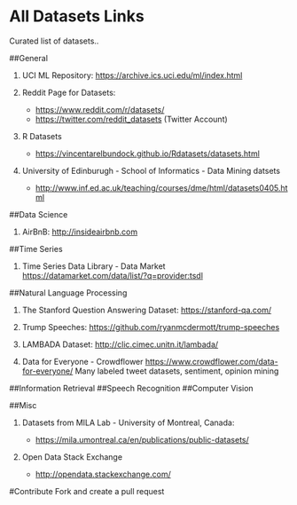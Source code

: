 # All Datasets Links
Curated list of datasets..

##General
1. UCI ML Repository:
	https://archive.ics.uci.edu/ml/index.html

2. Reddit Page for Datasets:
	- https://www.reddit.com/r/datasets/
	- https://twitter.com/reddit_datasets (Twitter Account)

3. R Datasets
	- https://vincentarelbundock.github.io/Rdatasets/datasets.html

4. University of Edinburugh - School of Informatics - Data Mining datsets
	- http://www.inf.ed.ac.uk/teaching/courses/dme/html/datasets0405.html


##Data Science
1. AirBnB: http://insideairbnb.com

##Time Series

1. Time Series Data Library - Data Market
	https://datamarket.com/data/list/?q=provider:tsdl

##Natural Language Processing
1. The Stanford Question Answering Dataset:
	https://stanford-qa.com/

2. Trump Speeches:
	https://github.com/ryanmcdermott/trump-speeches

3. LAMBADA Dataset:
	http://clic.cimec.unitn.it/lambada/
	
4. Data for Everyone - Crowdflower
	https://www.crowdflower.com/data-for-everyone/
	Many labeled tweet datasets, sentiment, opinion mining


##Information Retrieval
##Speech Recognition
##Computer Vision

##Misc
1. Datasets from MILA Lab - University of Montreal, Canada:
	- https://mila.umontreal.ca/en/publications/public-datasets/

2. Open Data Stack Exchange
	- http://opendata.stackexchange.com/


#Contribute
Fork and create a pull request
